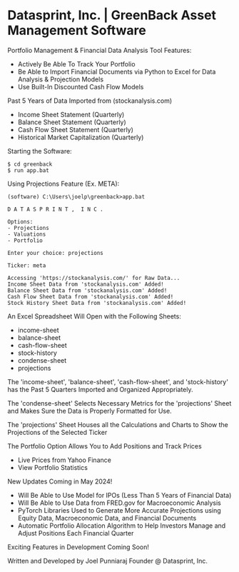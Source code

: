 # Datasprint, Inc. | GreenBack Asset Management Software

Portfolio Management & Financial Data Analysis Tool Features:
  - Actively Be Able To Track Your Portfolio
  - Be Able to Import Financial Documents via Python 
    to Excel for Data Analysis & Projection Models
  - Use Built-In Discounted Cash Flow Models

Past 5 Years of Data Imported from (stockanalysis.com)
  - Income Sheet Statement (Quarterly)
  - Balance Sheet Statement (Quarterly)
  - Cash Flow Sheet Statement (Quarterly)
  - Historical Market Capitalization (Quarterly)

Starting the Software:

```
$ cd greenback
$ run app.bat
```

Using Projections Feature (Ex. META):

```
(software) C:\Users\joelp\greenback>app.bat

D A T A S P R I N T ,  I N C .

Options:
- Projections      
- Valuations       
- Portfolio        

Enter your choice: projections

Ticker: meta

Accessing 'https://stockanalysis.com/' for Raw Data...
Income Sheet Data from 'stockanalysis.com' Added!
Balance Sheet Data from 'stockanalysis.com' Added!
Cash Flow Sheet Data from 'stockanalysis.com' Added!
Stock History Sheet Data from 'stockanalysis.com' Added!
```

An Excel Spreadsheet Will Open with the Following Sheets:
- income-sheet
- balance-sheet
- cash-flow-sheet
- stock-history
- condense-sheet
- projections

The 'income-sheet', 'balance-sheet', 'cash-flow-sheet', and 'stock-history'
has the Past 5 Quarters Imported and Organized Appropriately. 

The 'condense-sheet' Selects Necessary Metrics for the 'projections' Sheet and
Makes Sure the Data is Properly Formatted for Use. 

The 'projections' Sheet Houses all the Calculations and Charts to Show the 
Projections of the Selected Ticker

The Portfolio Option Allows You to Add Positions and Track Prices
- Live Prices from Yahoo Finance
- View Portfolio Statistics

New Updates Coming in May 2024!
  - Will Be Able to Use Model for IPOs (Less Than 5 Years of Financial Data)
  - Will Be Able to Use Data from FRED.gov for Macroeconomic Analysis 
  - PyTorch Libraries Used to Generate More Accurate Projections
    using Equity Data, Macroeconomic Data, and Financial Documents
  - Automatic Portfolio Allocation Algorithm to Help Investors
    Manage and Adjust Positions Each Financial Quarter

Exciting Features in Development Coming Soon!

Written and Developed by Joel Punniaraj
Founder @ Datasprint, Inc.